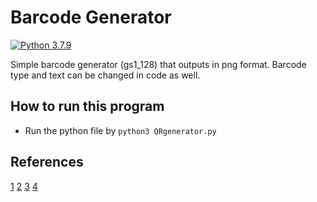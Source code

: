 # Barcode Generator
[![Python 3.7.9](https://img.shields.io/badge/python-3.7.9-blue.svg)](https://www.python.org/downloads/release/python-379/)


Simple barcode generator (gs1_128) that outputs in png format. Barcode type and text can be changed in code as well.

## How to run this program
* Run the python file by ```python3 QRgenerator.py```

## References
[1](https://github.com/WhyNotHugo/python-barcode/issues/110)                [2](https://python-barcode.readthedocs.io/en/stable/codes.html#ean-13)        [3](https://towardsdatascience.com/adding-text-on-image-using-python-2f5bf61bf448)        [4](https://www.programmersought.com/article/288919041/)
